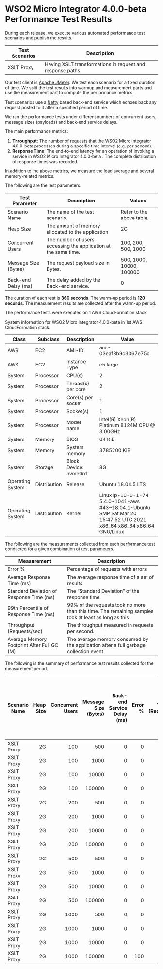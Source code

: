 # WSO2 Micro Integrator 4.0.0-beta Performance Test Results

During each release, we execute various automated performance test scenarios and publish the results.

| Test Scenarios | Description |
| --- | --- |
| XSLT Proxy | Having XSLT transformations in request and response paths |

Our test client is [Apache JMeter](https://jmeter.apache.org/index.html). We test each scenario for a fixed duration of
time. We split the test results into warmup and measurement parts and use the measurement part to compute the
performance metrics.

Test scenarios use a [Netty](https://netty.io/) based back-end service which echoes back any request
posted to it after a specified period of time.

We run the performance tests under different numbers of concurrent users, message sizes (payloads) and back-end service
delays.

The main performance metrics:

1. **Throughput**: The number of requests that the WSO2 Micro Integrator 4.0.0-beta processes during a specific time interval (e.g. per second).
2. **Response Time**: The end-to-end latency for an operation of invoking a service in WSO2 Micro Integrator 4.0.0-beta . The complete distribution of response times was recorded.

In addition to the above metrics, we measure the load average and several memory-related metrics.

The following are the test parameters.

| Test Parameter | Description | Values |
| --- | --- | --- |
| Scenario Name | The name of the test scenario. | Refer to the above table. |
| Heap Size | The amount of memory allocated to the application | 2G |
| Concurrent Users | The number of users accessing the application at the same time. | 100, 200, 500, 1000 |
| Message Size (Bytes) | The request payload size in Bytes. | 500, 1000, 10000, 100000 |
| Back-end Delay (ms) | The delay added by the Back-end service. | 0 |

The duration of each test is **360 seconds**. The warm-up period is **120 seconds**.
The measurement results are collected after the warm-up period.

The performance tests were executed on 1 AWS CloudFormation stack.


System information for WSO2 Micro Integrator 4.0.0-beta in 1st AWS CloudFormation stack.

| Class | Subclass | Description | Value |
| --- | --- | --- | --- |
| AWS | EC2 | AMI-ID | ami-03eaf3b9c3367e75c |
| AWS | EC2 | Instance Type | c5.large |
| System | Processor | CPU(s) | 2 |
| System | Processor | Thread(s) per core | 2 |
| System | Processor | Core(s) per socket | 1 |
| System | Processor | Socket(s) | 1 |
| System | Processor | Model name | Intel(R) Xeon(R) Platinum 8124M CPU @ 3.00GHz |
| System | Memory | BIOS | 64 KiB |
| System | Memory | System memory | 3785200 KiB |
| System | Storage | Block Device: nvme0n1 | 8G |
| Operating System | Distribution | Release | Ubuntu 18.04.5 LTS |
| Operating System | Distribution | Kernel | Linux ip-10-0-1-74 5.4.0-1041-aws #43~18.04.1-Ubuntu SMP Sat Mar 20 15:47:52 UTC 2021 x86_64 x86_64 x86_64 GNU/Linux |


The following are the measurements collected from each performance test conducted for a given combination of
test parameters.

| Measurement | Description |
| --- | --- |
| Error % | Percentage of requests with errors |
| Average Response Time (ms) | The average response time of a set of results |
| Standard Deviation of Response Time (ms) | The “Standard Deviation” of the response time. |
| 99th Percentile of Response Time (ms) | 99% of the requests took no more than this time. The remaining samples took at least as long as this |
| Throughput (Requests/sec) | The throughput measured in requests per second. |
| Average Memory Footprint After Full GC (M) | The average memory consumed by the application after a full garbage collection event. |

The following is the summary of performance test results collected for the measurement period.

|  Scenario Name | Heap Size | Concurrent Users | Message Size (Bytes) | Back-end Service Delay (ms) | Error % | Throughput (Requests/sec) | Average Response Time (ms) | Standard Deviation of Response Time (ms) | 99th Percentile of Response Time (ms) | WSO2 Micro Integrator 4.0.0-beta GC Throughput (%) | Average WSO2 Micro Integrator 4.0.0-beta Memory Footprint After Full GC (M) |
|---|---:|---:|---:|---:|---:|---:|---:|---:|---:|---:|---:|
|  XSLT Proxy | 2G | 100 | 500 | 0 | 0 | 2058.83 | 48.46 | 174.69 | 163 | 94.38 | 133.844 |
|  XSLT Proxy | 2G | 100 | 1000 | 0 | 0 | 1545.73 | 58.31 | 328.37 | 186 | N/A | N/A |
|  XSLT Proxy | 2G | 100 | 10000 | 0 | 0 | 362.13 | 276 | 152.71 | 719 | N/A | N/A |
|  XSLT Proxy | 2G | 100 | 100000 | 0 | 0 | 32.11 | 3081.62 | 564.8 | 4639 | N/A | N/A |
|  XSLT Proxy | 2G | 200 | 500 | 0 | 0 | 2096.99 | 95.18 | 180.48 | 269 | N/A | N/A |
|  XSLT Proxy | 2G | 200 | 1000 | 0 | 0 | 1688.51 | 118.17 | 73.37 | 331 | N/A | N/A |
|  XSLT Proxy | 2G | 200 | 10000 | 0 | 0 | 354.54 | 563.33 | 254.47 | 1287 | N/A | N/A |
|  XSLT Proxy | 2G | 200 | 100000 | 0 | 0 | 26.3 | 7437.24 | 1393.49 | 10367 | N/A | N/A |
|  XSLT Proxy | 2G | 500 | 500 | 0 | 0 | 2012.65 | 248.25 | 125.65 | 583 | N/A | N/A |
|  XSLT Proxy | 2G | 500 | 1000 | 0 | 0 | 1663.21 | 300.39 | 136.59 | 739 | N/A | N/A |
|  XSLT Proxy | 2G | 500 | 10000 | 0 | 0 | 315.61 | 1577.66 | 454.25 | 2847 | N/A | N/A |
|  XSLT Proxy | 2G | 500 | 100000 | 0 | 0 | 15.1 | 31088.02 | 4911.16 | 44031 | N/A | N/A |
|  XSLT Proxy | 2G | 1000 | 500 | 0 | 0 | 1713.98 | 582.77 | 219.71 | 1239 | N/A | N/A |
|  XSLT Proxy | 2G | 1000 | 1000 | 0 | 0 | 1543.46 | 647.02 | 241.91 | 1503 | N/A | N/A |
|  XSLT Proxy | 2G | 1000 | 10000 | 0 | 0 | 277.37 | 3560.37 | 910.32 | 5855 | N/A | N/A |
|  XSLT Proxy | 2G | 1000 | 100000 | 0 | 100 | 5.11 | 123009.97 | 10297.5 | 184319 | N/A | N/A |
